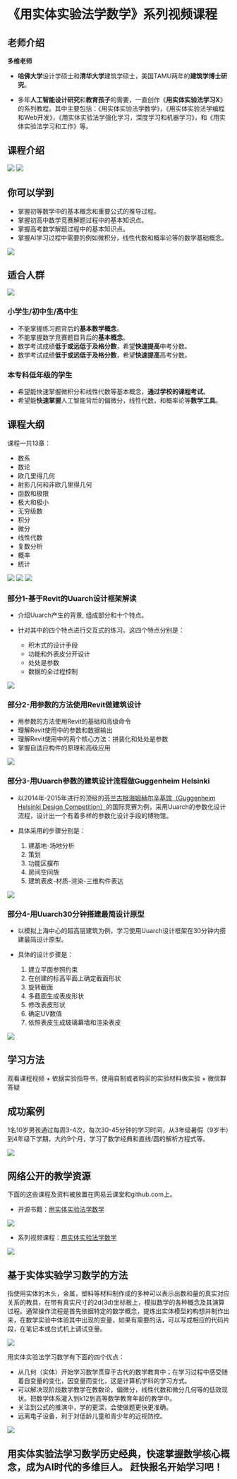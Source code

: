 # 《用实体实验法学数学》系列视频课程

## 老师介绍

**多维老师**

- **哈佛大学**设计学硕士和**清华大学**建筑学硕士，美国TAMU两年的**建筑学博士研究**。

- 多年**人工智能设计研究**和**教育孩子**的需要，一直创作《**用实体实验法学习X**》的系列教程。其中主要包括：《用实体实验法学数学》，《用实体实验法学编程和Web开发》，《用实体实验法学强化学习，深度学习和机器学习》，和《用实体实验法学习和工作》等。

## 课程介绍

![](/images/附录/《用实体实验法学数学》系列视频课程/口号.jpg)
![](/images/附录/《用实体实验法学数学》系列视频课程/开源书籍.jpg)

## 你可以学到

- 掌握初等数学中的基本概念和重要公式的推导过程。
- 掌握初高中数学竞赛解题过程中的基本知识点。
- 掌握高考数学解题过程中的基本知识点。
- 掌握AI学习过程中需要的例如微积分，线性代数和概率论等的数学基础概念。

![](/images/附录/《用实体实验法学数学》系列视频课程/学习目标.jpg)

## 适合人群

![](/images/附录/《用实体实验法学数学》系列视频课程/适合人群.jpg)

### 小学生/初中生/高中生

- 不能掌握练习题背后的**基本数学概念**。
- 不能掌握数学竞赛题目背后的**基本概念**。
- 数学考试成绩**低于或远低于及格分数**，希望**快速提高**中考分数。
- 数学考试成绩**低于或远低于及格分数**，希望**快速提高**高考分数。

### 本专科低年级的学生

- 希望能快速掌握微积分和线性代数等基本概念，**通过学校的课程考试**。
- 希望能**快速掌握**人工智能背后的偏微分，线性代数，和概率论等**数学工具**。

## 课程大纲

课程一共13章：
- 数系
- 数论
- 欧几里得几何
- 射影几何和非欧几里得几何
- 函数和极限
- 极大和极小
- 无穷级数
- 积分
- 微分
- 线性代数
- 复数分析
- 概率
- 统计

![](/images/附录/《用实体实验法学数学》系列视频课程/课程章节.jpg)
![](/images/附录/《用实体实验法学数学》系列视频课程/课程体系.jpg)
![](/images/附录/《用实体实验法学数学》系列视频课程/课程体系实验数合计.jpg)

### 部分1-基于Revit的Uuarch设计框架解读

- 介绍Uuarch产生的背景, 组成部分和十个特点。
- 针对其中的四个特点进行交互式的练习。这四个特点分别是：
  
	- 积木式的设计手段
	- 功能和外表皮分开设计
	- 处处是参数
 	- 数据的全过程控制
  
![](/images/Revit全过程参数的建筑设计师速成/课程部分1.png)

### 部分2-用参数的方法使用Revit做建筑设计

- 用参数的方法使用Revit的基础和高级命令
- 理解Revit使用中的参数和数据输出
- 理解Revit使用中的两个核心方法：拼装化和处处是参数
- 掌握自适应构件的原理和高级应用

![](/images/Revit全过程参数的建筑设计师速成/课程部分2.png)

### 部分3-用Uuarch参数的建筑设计流程做Guggenheim Helsinki
- 以2014年-2015年进行的顶级的[芬兰古根海姆赫尔辛基馆（Guggenheim Helsinki Design Competition）](http://designguggenheimhelsinki.org/)的国际竞赛为例，采用Uuarch的参数化设计流程，设计出一个有着多样的参数化设计手段的博物馆。
- 具体采用的步骤分别是：

  1. 建基地-场地分析
  2. 策划
  3. 功能区摆布
  4. 房间空间族
  5. 建筑表皮-材质-渲染-三维构件表达

![](/images/Revit全过程参数的建筑设计师速成/课程部分3.jpg)

### 部分4-用Uuarch30分钟搭建最简设计原型

- 以模拟上海中心的超高层建筑为例，学习使用Uuarch设计框架在30分钟内搭建最简设计原型。
- 具体的设计步骤是：

  1. 建立平面参照约束
  2. 在创建的标高平面上确定截面形状
  3. 旋转截面
  4. 多截面生成表皮形状
  5. 修改表皮形状
  6. 确定UV数值
  7. 依照表皮生成玻璃幕墙和渲染表皮

![](/images/Revit全过程参数的建筑设计师速成/课程部分4.png)

## 学习方法

观看课程视频 + 依据实验指导书，使用自制或者购买的实验材料做实验 + 微信群答疑

## 成功案例

1名10岁男孩通过每周3-4次，每次30-45分钟的学习时间，从3年级暑假（9岁半）到4年级下学期，大约9个月，学习了数学经典和直线/圆的解析方程式等。

![](/images/附录/《用实体实验法学数学》系列视频课程/成功案例.jpg)

## 网络公开的教学资源

下面的这些课程及资料被放置在网易云课堂和github.com上。

- 开源书籍：[用实体实验法学数学](https://github.com/quanbinn/Learn-Mathematics-The-Physical-Experimental-Way)

![](/images/附录/《用实体实验法学数学》系列视频课程/github书籍截图.png)

- 系列视频课程：[用实体实验法学数学](https://study.163.com/courses-search?keyword=实体实验法#/?scht=30)

![](/images/附录/《用实体实验法学数学》系列视频课程/网易云课堂5门课程.png)

## 基于实体实验学习数学的方法

指使用实体的木头，金属，塑料等材料制作成的多种可以表示出数和量的真实对应关系的教具，在带有真实尺寸的2d(3d)坐标板上，模拟数学的各种概念及其演算过程。通常操作流程是首先依据特定的数学概念，提炼出实体模型的构想并制作出来，在数学实验中体验其中出现的变量，如果有需要的话，可以写成相应的代码片段，在笔记本或台式机上调试变量。

![](/images/附录/《用实体实验法学数学》系列视频课程/实体实验法的定义.jpg)

用实体实验法学习数学有下面的四个优点：
- 从几何（实体）开始学习数学贯穿于古代的数学教育中；在学习过程中感受随着自变量的变化，因变量而变化，这是计算机学科的学习方式。
- 可以解决现阶段数学教学在教数论，偏微分，线性代数和微分几何等的低效现状。把数学体系灌入到k12到高等数学教育年龄的教学中。
- 关注到公式的推演中，学的更深，会使做题更快更准确。
- 远离电子设备，利于对低龄儿童和青少年的近视防控。

![](/images/附录/《用实体实验法学数学》系列视频课程/实体实验法的优点.jpg)

## 用实体实验法学习数学历史经典，快速掌握数学核心概念，成为AI时代的多维巨人。 赶快报名开始学习吧！
